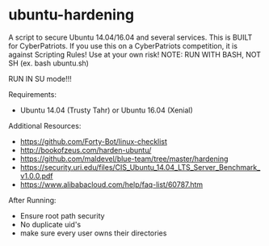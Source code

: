 # ubuntu-hardening

A script to secure Ubuntu 14.04/16.04 and several services.
This is BUILT for CyberPatriots. If you use this on a CyberPatriots competition, it is against Scripting Rules! Use at your own risk!
NOTE: RUN WITH BASH, NOT SH (ex. bash ubuntu.sh)

RUN IN SU mode!!!

Requirements:
- Ubuntu 14.04 (Trusty Tahr) or Ubuntu 16.04 (Xenial)

Additional Resources:
- https://github.com/Forty-Bot/linux-checklist
- http://bookofzeus.com/harden-ubuntu/
- https://github.com/maldevel/blue-team/tree/master/hardening
- https://security.uri.edu/files/CIS_Ubuntu_14.04_LTS_Server_Benchmark_v1.0.0.pdf
- https://www.alibabacloud.com/help/faq-list/60787.htm

After Running:
- Ensure root path security
- No duplicate uid's
- make sure every user owns their directories
